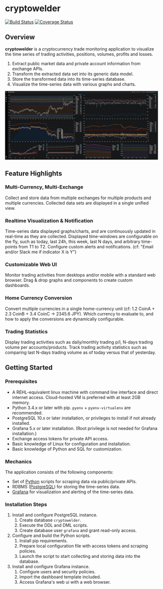# cryptowelder
[![Build Status][travis-icon]][travis-page] [![Coverage Status][coverall-icon]][coverall-page]

[travis-page]:https://travis-ci.org/after-the-sunrise/cryptowelder
[travis-icon]:https://travis-ci.org/after-the-sunrise/cryptowelder.svg?branch=master
[coverall-page]:https://coveralls.io/github/after-the-sunrise/cryptowelder?branch=master
[coverall-icon]:https://coveralls.io/repos/github/after-the-sunrise/cryptowelder/badge.svg?branch=master

## Overview

**cryptowelder** is a cryptocurrency trade monitoring application to visualize the time series of trading activities, positions, volumes, profits and losses.

1. Extract public market data and private account information from exchange APIs.
2. Transform the extracted data set into its generic data model.
3. Store the transformed data into its time-series database.
4. Visualize the time-series data with various graphs and charts. 

![Grafana Dashboard Screenshot](./docs/img/dashboard.png)


## Feature Highlights

### Multi-Currency, Multi-Exchange
Collect and store data from multiple exchanges for multiple products and multiple currencies. 
Collected data sets are displayed in a single unified view.

### Realtime Visualization & Notification
Time-series data displayed graphs/charts, and are continuously updated in real-time as they are collected. 
Displayed time-windows are configurable on the fly, such as today, last 24h, this week, last N days, and arbitrary time-points from T1 to T2.
Configure custom alerts and notifications. (cf: "Email and/or Slack me if indicator X is Y")

### Customizable Web UI
Monitor trading activities from desktops and/or mobile with a standard web browser. 
Drag & drop graphs and components to create custom dashboards.

### Home Currency Conversion
Convert multiple currencies in a single home-currency unit (cf: 1.2 CoinA + 2.3 CoinB + 3.4 CoinC -> 2345.6 JPY).
Which currency to evaluate to, and how to apply the conversions are dynamically configurable. 

### Trading Statistics
Display trading activities such as daily/monthly trading p/l, N-days trading volume per accounts/products.
Track trading activity statistics such as comparing last N-days trading volume as of today versus that of yesterday.


## Getting Started

### Prerequisites
* A REHL-equivalent linux machine with command line interface and direct internet access. Cloud-hosted VM is preferred with at least 2GB memory.
* Python 3.4.x or later with pip. `pyenv` + `pyenv-virtualenv` are recommended.
* PostgreSQL 10.x or later installation, or privileges to install if not already installed.  
* Grafana 5.x or later installation. (Root privilege is not needed for Grafana installation.) 
* Exchange access tokens for private API access. 
* Basic knowledge of Linux for configuration and installation. 
* Basic knowledge of Python and SQL for customization. 

### Mechanics
The application consists of the following components:
* Set of [Python](https://www.python.org/) scripts for scraping data via public/private APIs.
* RDBMS ([PostgreSQL](https://www.postgresql.org/)) for storing the time-series data.
* [Grafana](https://grafana.com/) for visualization and alerting of the time-series data.

### Installation Steps
1. Install and configure PostgreSQL instance. 
    1. Create database `cryptowelder`.
    2. Execute the DDL and DML scripts.
    3. Create database user `grafana` and grant read-only access.
2. Configure and build the Python scripts.
    1. Install pip requirements.
    2. Prepare local configuration file with access tokens and scraping policies.
    3. Launch the script to start collecting and storing data into the database.
3. Install and configure Grafana instance.
    1. Configure users and security policies.
    2. Import the dashboard template included.
    3. Access Grafana's web ui with a web browser.

